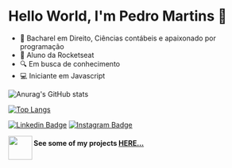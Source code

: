 # Hello World, I'm Pedro Martins :rocket:

- 📘 Bacharel em Direito, Ciências contábeis e apaixonado por programação 
- 🚀 Aluno da Rocketseat
- 🔍 Em busca de conhecimento
- 💻 Iniciante em Javascript

![Anurag's GitHub stats](https://github-readme-stats.vercel.app/api?username=pedromartinsdev&show_icons=false)

[![Top Langs](https://github-readme-stats.vercel.app/api/top-langs/?username=pedromartinsdev&layout=compact&show_icons=false)](https://github.com/pedromartinsdev)

[![Linkedin Badge](https://img.shields.io/badge/-Pedro%20Henrique-6633cc?style=flat-square&logo=Linkedin&logoColor=white&link=https://www.linkedin.com/in/pedrohenriqueoliveiramartins/)](https://www.linkedin.com/in/pedrohenriqueoliveiramartins/) [![Instagram Badge](https://img.shields.io/badge/-Pedro%20Henrique-6633cc?style=flat-square&logo=Instagram&logoColor=white&link=https://www.instagram.com/omartins.pedro/)](https://www.instagram.com/omartins.pedro/)


<a href="https://github.com/pedromartinsdev?tab=repositories&q=&type=&language=html&sort="><img src="https://www.w3.org/html/logo/downloads/HTML5_Badge_512.png" align="left" height="48" width="48" ></a>

  
#### See some of my projects [HERE...](https://pedromartinsdev.github.io/portfolio/)
